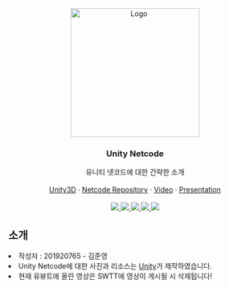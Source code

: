<!-- PROJECT LOGO -->
<div align="center">
  <a href="https://github.com/osamhack2021/app_web_dronai_62bn">
    <img      
      src="https://user-images.githubusercontent.com/36218321/172825713-f95d8b00-ee94-4643-bee9-bb17bed99103.png"
      alt="Logo" width="256px" height="256px">
  </a>

  <h3 align="center">Unity Netcode</h3>

  <p align="center">
    유니티 넷코드에 대한 간략한 소개
    <br />
    <br />
    <a href="https://unity.com/" target="_blank">Unity3D</a>
    ·
    <a href="https://github.com/Unity-Technologies/com.unity.netcode.gameobjects" target="_blank">Netcode Repository</a>
    ·
    <a href="https://youtu.be/PCbJuSWBbrc" target="_blank">Video</a>
    ·
    <a href="https://github.com/LINEARJUN/SWTT-Unity-Netcode-Explanation/files/8869537/Presentation.pdf" target="_blank">Presentation</a>
    <br />
    <br />
    <a href="https://github.com/LINEARJUN/SWTT-Unity-Netcode-Explanation/graphs/contributors">
      <img src="https://img.shields.io/github/contributors/LINEARJUN/SWTT-Unity-Netcode-Explanation.svg?style=for-the-badge" />
    </a>
    <a href="https://github.com/LINEARJUN/SWTT-Unity-Netcode-Explanation/network/members">
      <img src="https://img.shields.io/github/forks/LINEARJUN/SWTT-Unity-Netcode-Explanation.svg?style=for-the-badge" />
    </a>
    <a href="https://github.com/LINEARJUN/SWTT-Unity-Netcode-Explanation/stargazers">
      <img src="https://img.shields.io/github/stars/LINEARJUN/SWTT-Unity-Netcode-Explanation.svg?style=for-the-badge" />
    </a>
    <a href="https://github.com/LINEARJUN/SWTT-Unity-Netcode-Explanation/issues">
      <img src="https://img.shields.io/github/issues/LINEARJUN/SWTT-Unity-Netcode-Explanation.svg?style=for-the-badge" />
    </a>
    <a href="https://github.com/LINEARJUN/SWTT-Unity-Netcode-Explanation/blob/master/license.md">
      <img src="https://img.shields.io/github/license/LINEARJUN/SWTT-Unity-Netcode-Explanation.svg?style=for-the-badge" />
    </a>
  </p>
</div>

<h2>소개</h2>
<li>작성자 : 201920765 - 김준영</li>
<li>Unity Netcode에 대한 사진과 리소스는 <a href="https://unity.com">Unity</a>가 제작하였습니다.</li>
<li>현재 유뷰트에 올린 영상은 SWTT에 영상이 게시될 시 삭제됩니다!</li>
